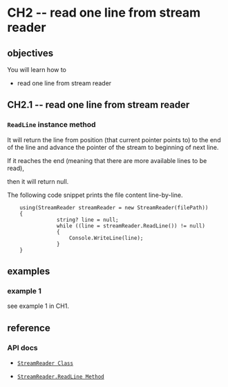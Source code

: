 # CH2 -- read one line from stream reader
## objectives
You will learn how to

+ read one line from stream reader

## CH2.1 -- read one line from stream reader
### `ReadLine` instance method

It will return the line from position (that current pointer points to) to the end of the line and advance the pointer of the stream to beginning of next line.

If it reaches the end (meaning that there are more available lines to be read), 

then it will return null.

The following code snippet prints the file content line-by-line.

```
    using(StreamReader streamReader = new StreamReader(filePath))
    {
                string? line = null;
                while ((line = streamReader.ReadLine()) != null)
                {
                    Console.WriteLine(line);
                }
    }
```

## examples
### example 1
see example 1 in CH1.

## reference
### API docs
+ [`StreamReader Class`](https://learn.microsoft.com/en-us/dotnet/api/system.io.streamreader?view=net-8.0)

+ [`StreamReader.ReadLine Method`](https://learn.microsoft.com/en-us/dotnet/api/system.io.streamreader.readline?view=net-8.0)